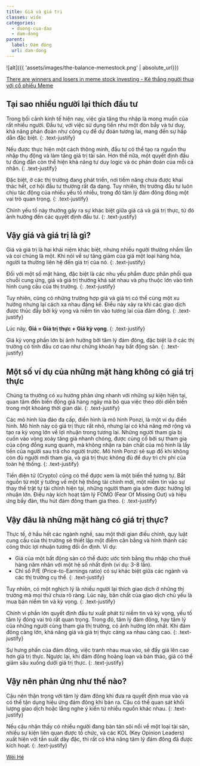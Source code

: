 ```yaml
---
title: Giá và giá trị
classes: wide
categories:
  - duong-cua-dao
  - dam-dong
parent:
  label: Đám đông
  url: dam-dong
---
```



![alt]({{ 'assets/images/the-balance-memestock.png' | absolute_url}})
> <cite>
<a target="_blank" href="https://www.weforum.org/stories/2022/09/what-are-meme-stocks-explainer/">
There are winners and losers in meme stock investing - Kẻ thắng người thua với cổ phiếu Meme
</a>
</cite>

## Tại sao nhiều người lại thích đầu tư
Trong bối cảnh kinh tế hiện nay, việc gia tăng thu nhập là mong muốn của rất nhiều người.
Đầu tư, với việc sử dụng tiền như một đòn bẩy và tư duy, khả năng phán đoán như công cụ để dự đoán tương lai, mang đến sự hấp dẫn đặc biệt.
{: .text-justify}

Nếu được thực hiện một cách thông minh, đầu tư có thể tạo ra nguồn thu nhập thụ động và làm tăng giá trị tài sản.
Hơn thế nữa, một quyết định đầu tư đúng đắn còn thể hiện khả năng tư duy logic và óc phán đoán của mỗi cá nhân.
{: .text-justify}

Đặc biệt, ở các thị trường đang phát triển, nơi tiềm năng chưa được khai thác hết, cơ hội đầu tư thường rất đa dạng.
Tuy nhiên, thị trường đầu tư luôn chịu tác động của nhiều yếu tố nhiễu, trong đó tâm lý đám đông đóng một vai trò quan trọng.
{: .text-justify}

Chính yếu tố này thường gây ra sự khác biệt giữa giá cả và giá trị thực, từ đó ảnh hưởng đến các quyết định đầu tư.
{: .text-justify}

## Vậy giá và giá trị là gì?
Giá và giá trị là hai khái niệm khác biệt, nhưng nhiều người thường nhầm lẫn và coi chúng là một.
Khi nói về sự tăng giảm của giá một loại hàng hóa, người ta thường liên hệ đến giá trị của nó.
{: .text-justify}

Đối với một số mặt hàng, đặc biệt là các nhu yếu phẩm được phân phối qua chuỗi cung ứng, giá và giá trị thường khá sát nhau và phụ thuộc lớn vào tình hình cung cầu của thị trường.
{: .text-justify}

Tuy nhiên, cũng có những trường hợp giá và giá trị có thể cùng một xu hướng nhưng lại cách xa nhau đáng kể.
Điều này xảy ra khi các giao dịch được thúc đẩy bởi kỳ vọng và niềm tin vào tương lai của đám đông.
{: .text-justify}

Lúc này,  **Giá = Giá trị thực + Giá kỳ vọng**.
{: .text-justify}

Giá kỳ vọng phần lớn bị ảnh hưởng bởi tâm lý đám đông, đặc biệt là ở các thị trường có tính đầu cơ cao như chứng khoán hay bất động sản.
{: .text-justify}

## Một số ví dụ của những mặt hàng không có giá trị thực
Chúng ta thường có xu hướng phản ứng nhanh với những sự kiện hiện tại, quan tâm đến biến động giá hàng ngày mà bỏ qua việc theo dõi diễn biến trong một khoảng thời gian dài.
{: .text-justify}

Các mô hình lừa đảo đa cấp, điển hình là mô hình Ponzi, là một ví dụ điển hình.
Mô hình này có giá trị thực rất nhỏ, nhưng lại có khả năng mở rộng và tạo ra kỳ vọng lớn về lợi nhuận trong tương lai.
Những người tham gia bị cuốn vào vòng xoáy tăng giá nhanh chóng, được củng cố bởi sự tham gia của cộng đồng xung quanh, mà không nhận ra bản chất của mô hình là lấy tiền của người sau trả cho người trước.
Mô hình Ponzi sẽ sụp đổ khi không còn đủ người mới tham gia, và giá trị thực không đủ để duy trì chi phí của toàn hệ thống.
{: .text-justify}

Tiền điện tử (Crypto) cũng có thể được xem là một biến thể tương tự.
Bắt nguồn từ một ý tưởng về một hệ thống tài chính mới, một niềm tin vào sự thay thế trật tự tài chính hiện tại, những người tham gia sớm được hưởng lợi nhuận lớn.
Điều này kích hoạt tâm lý FOMO (Fear Of Missing Out) và hiệu ứng bầy đàn, thu hút đám đông tham gia theo.
{: .text-justify}

## Vậy đâu là những mặt hàng có giá trị thực?
Thực tế, ở hầu hết các ngành nghề, sau một thời gian điều chỉnh, quy luật cung cầu của thị trường sẽ thiết lập một điểm cân bằng và hình thành các công thức lợi nhuận tương đối ổn định. Ví dụ:
- Giá của một bất động sản có thể được ước tính bằng thu nhập cho thuê hàng năm nhân với một hệ số nhất định (ví dụ: 3-8 lần).
- Chỉ số P/E (Price-to-Earnings ratio) có sự khác biệt giữa các ngành và các thị trường cụ thể.
{: .text-justify}

Tuy nhiên, có một nghịch lý là nhiều người lại thích giao dịch ở những thị trường mà mọi thứ chưa rõ ràng.
Lúc này, bản chất của giao dịch chủ yếu là mua bán niềm tin và kỳ vọng.
{: .text-justify}

Chính vì phần lớn quyết định đầu tư xuất phát từ niềm tin và kỳ vọng, yếu tố tâm lý đóng vai trò rất quan trọng.
Trong đó, tâm lý đám đông, hay tâm lý của những người cùng tham gia thị trường, có ảnh hưởng lớn nhất. Khi đám đông càng lớn, khả năng giá và giá trị thực càng xa nhau càng cao.
{: .text-justify}

Sự hưng phấn của đám đông, việc tranh nhau mua vào, sẽ đẩy giá lên cao hơn giá trị thực.
Ngược lại, khi đám đông hoảng loạn và bán tháo, giá có thể giảm sâu xuống dưới giá trị thực.
{: .text-justify}

## Vậy nên phản ứng như thế nào?
Cậu nên thận trọng với tâm lý đám đông khi đưa ra quyết định mua vào và có thể tận dụng hiệu ứng đám đông khi bán ra.
Cậu có thể quan sát khối lượng giao dịch hoặc lắng nghe ý kiến từ nhiều nguồn khác nhau.
{: .text-justify}

Nếu cậu nhận thấy có nhiều người đang bàn tán sôi nổi về một loại tài sản, nhiều sự kiện liên quan được tổ chức, và các KOL (Key Opinion Leaders) xuất hiện với tần suất dày đặc, 
thì rất có khả năng tâm lý đám đông đã được kích hoạt.
{: .text-justify}

> <cite>
<a target="_blank" href="https://wei-he.xyz">Wéi Hé</a>
</cite>